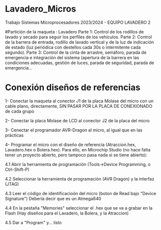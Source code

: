 # Lavadero_Micros
Trabajo Sistemas Microprocesadores 2023/2024 - EQUIPO LAVADERO 2

#Partición de la maqueta : Lavadero
Parte 1: Control de los rodillos de lavado y secado para seguir los perfiles de los vehículos.
Parte 2: Control de la barrera de entrada, rodillo de lavado vertical y de la luz de indicación de estado (luz periódica con destellos cada 30s o intermitente cada segundo).
Parte 3: Control de la cinta de arrastre, semáforo, parada de emergencia e integración del sistema (apertura de la barrera en las condiciones adecuadas, gestión de luces, parada de seguridad, parada de emergencia…

# Conexión diseños de referencias
1- Conectar la maqueta al conector J1 de la placa Molase del micro con un cable plano, directamente, SIN PASAR POR LA PLACA DE CONEXIONADO de cada grupo

2- Conectar la placa Molase de LCD al conector J2 de la placa del micro

3- Cenectar el programador AVR-Dragon al micro, al igual que en las prácticas

4- Programar el micro con el diseño de referencia (Atraccion.hex, Lavadero.hex o Bolera.hex). Para ello, en Microchip Studio (no hace falta tener un proyecto abierto, pero tampoco pasa nada si se tiene abierto):

4.1 Abrir la herramienta de programación (Tools->Device Programming, o Ctrl-Shift-P)

4.2 Seleccionar la herramienta de programación (AVR Dragon) y la interfaz (JTAG)

4.3 Leer el código de identificacioón del micro (boton de Read bajo "Device Signature") Debería decir que es un Atmega640

4.4 En la pestaña "Memories" seleccionar el .hex que se va a grabar en la Flash (Hay diseños para el Lavadero, la Bolera, y la Atraccion)

4.5 Dar a "Program" y... listo
